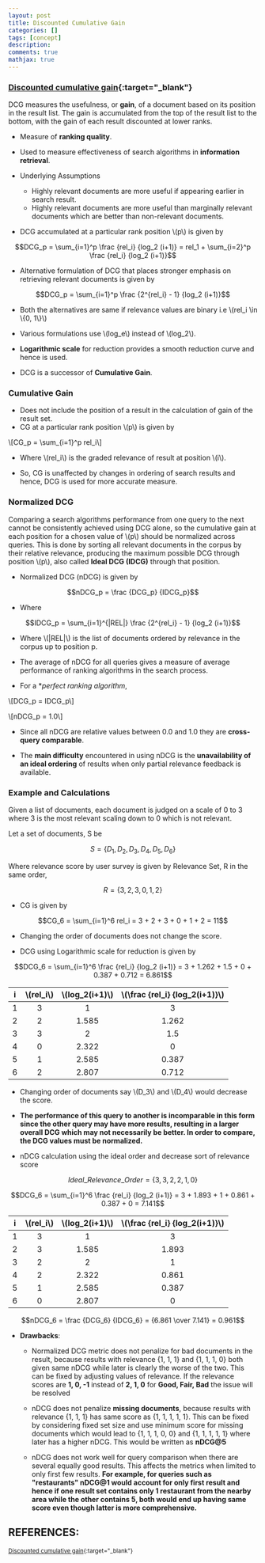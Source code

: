 ```yaml
---
layout: post
title: Discounted Cumulative Gain
categories: []
tags: [concept]
description:
comments: true
mathjax: true
---
```


### [Discounted cumulative gain](https://en.wikipedia.org/wiki/Discounted_cumulative_gain){:target="_blank"}
DCG measures the usefulness, or **gain**, of a document based on its position in the result list. The gain is accumulated from the top of the result list to the bottom, with the gain of each result discounted at lower ranks.

* Measure of **ranking quality**.
* Used to measure effectiveness of search algorithms in **information retrieval**.

* Underlying Assumptions
  * Highly relevant documents are more useful if appearing earlier in search result.
  * Highly relevant documents are more useful than marginally relevant documents which are better than non-relevant documents.

* DCG accumulated at a particular rank position \\(p\\) is given by

$$DCG_p = \sum_{i=1}^p \frac {rel_i} {log_2 (i+1)} = rel_1 + \sum_{i=2}^p \frac {rel_i} {log_2 (i+1)}$$

* Alternative formulation of DCG that places stronger emphasis on retrieving relevant documents is given by

$$DCG_p = \sum_{i=1}^p \frac {2^{rel_i} - 1} {log_2 (i+1)}$$

* Both the alternatives are same if relevance values are binary i.e \\(rel_i \in \\{0, 1\\}\\)

* Various formulations use \\(log_e\\) instead of \\(log_2\\).

* **Logarithmic scale** for reduction provides a smooth reduction curve and hence is used.

* DCG is a successor of **Cumulative Gain**.

### Cumulative Gain

* Does not include the position of a result in the calculation of gain of the result set.
* CG at a particular rank position \\(p\\) is given by

\\[CG_p = \sum_{i=1}^p rel_i\\]

  * Where \\(rel_i\\) is the graded relevance of result at position \\(i\\).

* So, CG is unaffected by changes in ordering of search results and hence, DCG is used for more accurate measure.

### Normalized DCG
Comparing a search algorithms performance from one query to the next cannot be consistently achieved using DCG alone, so the cumulative gain at each position for a chosen value of \\(p\\) should be normalized across queries. This is done by sorting all relevant documents in the corpus by their relative relevance, producing the maximum possible DCG through position \\(p\\), also called **Ideal DCG (IDCG)** through that position.

* Normalized DCG (nDCG) is given by 

$$nDCG_p = \frac {DCG_p} {IDCG_p}$$

  * Where

  $$IDCG_p = \sum_{i=1}^{|REL|} \frac {2^{rel_i} - 1} {log_2 (i+1)}$$

  * Where \\(\|REL\|\\) is the list of documents ordered by relevance in the corpus up to position p.

* The average of nDCG for all queries gives a measure of average performance of ranking algorithms in the search process.

* For a **perfect ranking algorithm*,

\\[DCG_p = IDCG_p\\]

\\[nDCG_p = 1.0\\]

* Since all nDCG are relative values between 0.0 and 1.0 they are **cross-query comparable**.

* The **main difficulty** encountered in using nDCG is the **unavailability of an ideal ordering** of results when only partial relevance feedback is available.

### Example and Calculations

Given a list of documents, each document is judged on a scale of 0 to 3 where 3 is the most relevant scaling down to 0 which is not relevant.

Let a set of documents, S be 

$$S = \{ D_1, D_2, D_3, D_4, D_5, D_6\}$$

Where relevance score by user survey is given by Relevance Set, R in the same order,

$$R = \{3, 2, 3, 0 , 1, 2\}$$

* CG is given by

$$CG_6 = \sum_{i=1}^6 rel_i = 3 + 2 + 3 + 0 + 1 + 2 = 11$$

  * Changing the order of documents does not change the score.

* DCG using Logarithmic scale for reduction is given by

$$DCG_6 = \sum_{i=1}^6 \frac {rel_i} {log_2 (i+1)} = 3 + 1.262 + 1.5 + 0 + 0.387 + 0.712 = 6.861$$

| i | \\(rel_i\\)| \\(log_2(i+1)\\) | \\(\frac {rel_i} {log_2(i+1)}\\)|
|:-:|:-:|:-:|:-:|
| 1 | 3 | 1 | 3 |
| 2 | 2 | 1.585 | 1.262 |
| 3 | 3 | 2 | 1.5 |
| 4 | 0 | 2.322 | 0 |
| 5 | 1 | 2.585 | 0.387 |
| 6 | 2 | 2.807 | 0.712 |

  * Changing order of documents say \\(D_3\\) and \\(D_4\\) would decrease the score.

* **The performance of this query to another is incomparable in this form since the other query may have more results, resulting in a larger overall DCG which may not necessarily be better. In order to compare, the DCG values must be normalized.**

* nDCG calculation using the ideal order and decrease sort of relevance score

$$Ideal\_Relevance\_Order = \{3, 3, 2, 2, 1, 0\}$$

$$DCG_6 = \sum_{i=1}^6 \frac {rel_i} {log_2 (i+1)} = 3 + 1.893 + 1 + 0.861 + 0.387 + 0 = 7.141$$

| i | \\(rel_i\\)| \\(log_2(i+1)\\) | \\(\frac {rel_i} {log_2(i+1)}\\)|
|:-:|:-:|:-:|:-:|
| 1 | 3 | 1 | 3 |
| 2 | 3 | 1.585 | 1.893 |
| 3 | 2 | 2 | 1 |
| 4 | 2 | 2.322 | 0.861 |
| 5 | 1 | 2.585 | 0.387 |
| 6 | 0 | 2.807 | 0 |

$$nDCG_6 = \frac {DCG_6} {IDCG_6} = {6.861 \over 7.141} = 0.961$$

* **Drawbacks**:
  * Normalized DCG metric does not penalize for bad documents in the result, because results with relevance {1, 1, 1} and {1, 1, 1, 0} both given same nDCG while later is clearly the worse of the two. This can be fixed by adjusting values of relevance. If the relevance scores are **1, 0, -1** instead of **2, 1, 0**  for **Good, Fair, Bad** the issue will be resolved

  * nDCG does not penalize **missing documents**, because results with relevance {1, 1, 1} has same score as {1, 1, 1, 1, 1}. This can be fixed by considering fixed set size and use minimum score for missing documents which would lead to {1, 1, 1, 0, 0} and {1, 1, 1, 1, 1} where later has a higher nDCG. This would be written as **nDCG@5**

  * nDCG does not work well for query comparison when there are several equally good results. This affects the metrics when limited to only first few results. **For example, for queries such as "restaurants" nDCG@1 would account for only first result and hence if one result set contains only 1 restaurant from the nearby area while the other contains 5, both would end up having same score even though latter is more comprehensive.**

## REFERENCES:

<small>[Discounted cumulative gain](https://en.wikipedia.org/wiki/Discounted_cumulative_gain){:target="_blank"}</small>